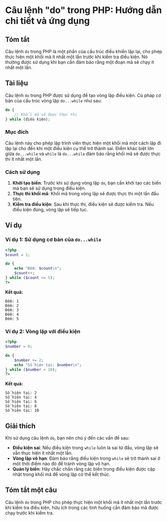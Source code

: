 <!--
Meta Description: # Câu lệnh "do" trong PHP: Hướng dẫn chi tiết và ứng dụng ## Tóm tắt Câu lệnh `do` trong PHP là một phần của cấu trúc điều khiển lặp lại, cho phép thự...
Meta Keywords: một, điều, kiện, lặp, trong
-->

# Câu lệnh "do" trong PHP: Hướng dẫn chi tiết và ứng dụng

## Tóm tắt
Câu lệnh `do` trong PHP là một phần của cấu trúc điều khiển lặp lại, cho phép thực hiện một khối mã ít nhất một lần trước khi kiểm tra điều kiện. Nó thường được sử dụng khi bạn cần đảm bảo rằng một đoạn mã sẽ chạy ít nhất một lần.

## Tài liệu
Câu lệnh `do` trong PHP được sử dụng để tạo vòng lặp điều kiện. Cú pháp cơ bản của cấu trúc vòng lặp `do...while` như sau:

```php
do {
    // Khối mã sẽ được thực thi
} while (điều kiện);
```

### Mục đích
Câu lệnh này cho phép lập trình viên thực hiện một khối mã một cách lặp đi lặp lại cho đến khi một điều kiện cụ thể trở thành sai. Điểm khác biệt lớn giữa `do...while` và `while` là `do...while` đảm bảo rằng khối mã sẽ được thực thi ít nhất một lần.

### Cách sử dụng
1. **Khởi tạo biến**: Trước khi sử dụng vòng lặp `do`, bạn cần khởi tạo các biến mà bạn sẽ sử dụng trong điều kiện.
2. **Thực thi khối mã**: Khối mã trong vòng lặp sẽ được thực thi một lần đầu tiên.
3. **Kiểm tra điều kiện**: Sau khi thực thi, điều kiện sẽ được kiểm tra. Nếu điều kiện đúng, vòng lặp sẽ tiếp tục.

## Ví dụ
### Ví dụ 1: Sử dụng cơ bản của `do...while`
```php
<?php
$count = 1;

do {
    echo "Đếm: $count\n";
    $count++;
} while ($count <= 5);
?>
```
**Kết quả:**
```
Đếm: 1
Đếm: 2
Đếm: 3
Đếm: 4
Đếm: 5
```

### Ví dụ 2: Vòng lặp với điều kiện
```php
<?php
$number = 0;

do {
    $number += 2;
    echo "Số hiện tại: $number\n";
} while ($number < 10);
?>
```
**Kết quả:**
```
Số hiện tại: 2
Số hiện tại: 4
Số hiện tại: 6
Số hiện tại: 8
Số hiện tại: 10
```

## Giải thích
Khi sử dụng câu lệnh `do`, bạn nên chú ý đến các vấn đề sau:

- **Điều kiện sai**: Nếu điều kiện trong `while` luôn là sai từ đầu, vòng lặp sẽ vẫn thực hiện ít nhất một lần.
- **Vòng lặp vô hạn**: Đảm bảo rằng điều kiện trong `while` sẽ trở thành sai ở một thời điểm nào đó để tránh vòng lặp vô hạn.
- **Quản lý biến**: Hãy chắc chắn rằng các biến trong điều kiện được cập nhật trong khối mã để vòng lặp có thể kết thúc.

## Tóm tắt một câu
Câu lệnh `do` trong PHP cho phép thực hiện một khối mã ít nhất một lần trước khi kiểm tra điều kiện, hữu ích trong các tình huống cần đảm bảo mã được chạy trước khi kiểm tra.
